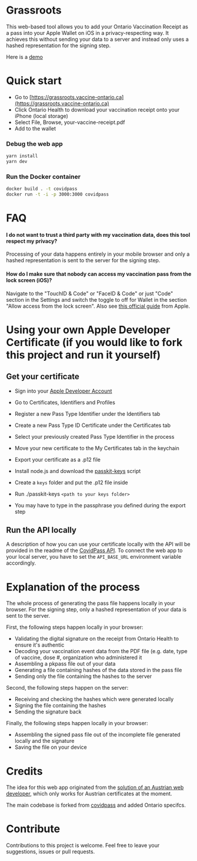# Grassroots

This web-based tool allows you to add your Ontario Vaccination Receipt as a pass into your Apple Wallet on iOS in a privacy-respecting way. It achieves this without sending your data to a server and instead only uses a hashed representation for the signing step.

Here is a [demo](https://www.youtube.com/watch?v=AIrG5Qbjptg)

# Quick start

* Go to [https://grassroots.vaccine-ontario.ca](https://grassroots.vaccine-ontario.ca)
* Click Ontario Health to download your vaccination receipt onto your iPhone (local storage)
* Select File, Browse, your-vaccine-receipt.pdf
* Add to the wallet

### Debug the web app

```sh
yarn install
yarn dev
```

### Run the Docker container

```sh
docker build . -t covidpass
docker run -t -i -p 3000:3000 covidpass
```

# FAQ

#### I do not want to trust a third party with my vaccination data, does this tool respect my privacy?

Processing of your data happens entirely in your mobile browser and only a hashed representation is sent to the server for the signing step.

#### How do I make sure that nobody can access my vaccination pass from the lock screen (iOS)?

Navigate to the "TouchID & Code" or "FaceID & Code" or just "Code" section in the Settings and switch the toggle to off for Wallet in the section "Allow access from the lock screen". Also see [this official guide](https://support.apple.com/guide/iphone/control-access-information-lock-screen-iph9a2a69136/ios) from Apple.

# Using your own Apple Developer Certificate (if you would like to fork this project and run it yourself)

## Get your certificate

* Sign into your [Apple Developer Account](https://developer.apple.com/account/)
* Go to Certificates, Identifiers and Profiles
* Register a new Pass Type Identifier under the Identifiers tab
* Create a new Pass Type ID Certificate under the Certificates tab
* Select your previously created Pass Type Identifier in the process
* Move your new certificate to the My Certificates tab in the keychain
* Export your certificate as a .p12 file


* Install node.js and download the [passkit-keys](https://github.com/walletpass/pass-js/blob/master/bin/passkit-keys) script
* Create a `keys` folder and put the .p12 file inside
* Run ./passkit-keys `<path to your keys folder>`
* You may have to type in the passphrase you defined during the export step

## Run the API locally

A description of how you can use your certificate locally with the API will be provided in the readme of the [CovidPass API](https://github.com/covidpass-org/CovidPassApiNet). 
To connect the web app to your local server, you have to set the `API_BASE_URL` environment variable accordingly.

# Explanation of the process

The whole process of generating the pass file happens locally in your browser. For the signing step, only a hashed representation of your data is sent to the server.

First, the following steps happen locally in your browser:

* Validating the digital signature on the receipt from Ontario Health to ensure it's authentic
* Decoding your vaccination event data from the PDF file (e.g. date, type of vaccine, dose #, organization who administered it
* Assembling a pkpass file out of your data
* Generating a file containing hashes of the data stored in the pass file
* Sending only the file containing the hashes to the server

Second, the following steps happen on the server:

* Receiving and checking the hashes which were generated locally
* Signing the file containing the hashes
* Sending the signature back

Finally, the following steps happen locally in your browser:

* Assembling the signed pass file out of the incomplete file generated locally and the signature
* Saving the file on your device

# Credits

The idea for this web app originated from the [solution of an Austrian web developer](https://coronapass.fabianpimminger.com), which only works for Austrian certificates at the moment.

The main codebase is forked from [covidpass](https://github.com/covidpass-org/covidpass) and added Ontario specifcs.

# Contribute

Contributions to this project is welcome. Feel free to leave your suggestions, issues or pull requests. 
